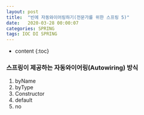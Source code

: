 ```yaml
---
layout: post
title:  "빈에 자동와이어링하기(전문가를 위한 스프링 5)"
date:   2020-03-28 00:00:07
categories: SPRING
tags: IOC DI SPRING
---
```


* content
{:toc}

### 스프링이 제공하는 자동와이어링(Autowiring) 방식

1. byName
2. byType
3. Constructor
4. default
5. no